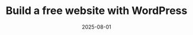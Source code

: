 ---
title: "Build a free website with WordPress"
title_es: "Construye un sitio web gratuito con WordPress"
issuer: "Coursera Project Network"
issuer_es: "Coursera Project Network"
date: "2025-08-01"
category: "Content Management"
category_es: "Gestión de Contenido"
type: "certification"
type_es: "certificación"
credential_id: "3WPNPETGDC85"
credential_url: "https://www.coursera.org/account/accomplishments/verify/3WPNPETGDC85"
pdf_url: "/certificates/pdf/Coursera_Project_Network_Build_a_free_website_with_WordPress.pdf"
image: "/certificates/img/Coursera_Project_Network_Build_a_free_website_with_WordPress.webp"
description: "This is a guided project designed to teach users how to quickly set up a free website using the **WordPress** platform. The course is highly practical, covering the step-by-step process of opening a WordPress account, customizing the site's design, and adding new pages and content."
description_es: "Este es un proyecto guiado diseñado para enseñar a los usuarios cómo configurar rápidamente un sitio web gratuito utilizando la plataforma **WordPress**. El curso es altamente práctico, cubriendo el proceso paso a paso para abrir una cuenta de WordPress, personalizar el diseño del sitio y agregar nuevas páginas y contenido."
skills: ["WordPress","Content Management","Web Design and Development","Web Content","Content Creation","Creativity"]
featured: false
duration: "1 hour (approximately)"
duration_es: "1 hora (aproximadamente)"
study_hours: "1 hour"
study_hours_es: "1 hora"
content_covered: [
  "Setting up a free WordPress website (WordPress.com)",
  "Navigating the WordPress dashboard and editor",
  "Customizing the website theme and design",
  "Adding and editing pages to the website",
  "Basic content creation and management within WordPress"
]
content_covered_es: [
  "Configuración de un sitio web gratuito de WordPress (WordPress.com)",
  "Navegación por el panel de control y el editor de WordPress",
  "Personalización del tema y diseño del sitio web",
  "Adición y edición de páginas al sitio web",
  "Creación y gestión básica de contenido dentro de WordPress"
]
learning_outcomes: [
  "Successfully launch a free website using the WordPress platform.",
  "Utilize the WordPress content management system to create and organize web content.",
  "Apply basic design customizations to a WordPress site.",
  "Understand the fundamentals of Web Content creation."
]
learning_outcomes_es: [
  "Lanzar con éxito un sitio web gratuito utilizando la plataforma WordPress.",
  "Utilizar el sistema de gestión de contenidos de WordPress para crear y organizar contenido web.",
  "Aplicar personalizaciones de diseño básicas a un sitio de WordPress.",
  "Comprender los fundamentos de la creación de Contenido Web."
]
---